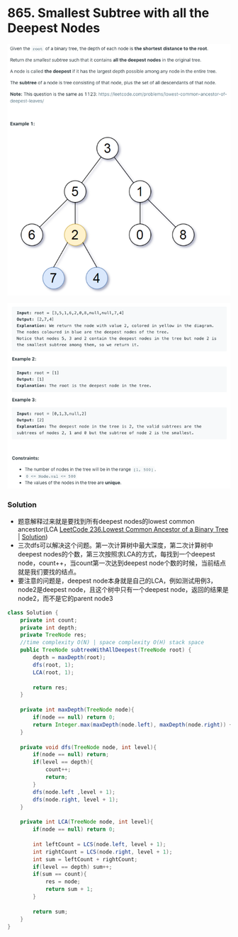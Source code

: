 # 865. Smallest Subtree with all the Deepest Nodes

![865%20Smallest%20Subtree%20with%20all%20the%20Deepest%20Nodes%206aedfa1e68cd445d9e3187d1b8d232e2/Screenshot_2020-12-12_at_18.44.07.png](865%20Smallest%20Subtree%20with%20all%20the%20Deepest%20Nodes%206aedfa1e68cd445d9e3187d1b8d232e2/Screenshot_2020-12-12_at_18.44.07.png)

![865%20Smallest%20Subtree%20with%20all%20the%20Deepest%20Nodes%206aedfa1e68cd445d9e3187d1b8d232e2/Screenshot_2020-12-12_at_18.44.24.png](865%20Smallest%20Subtree%20with%20all%20the%20Deepest%20Nodes%206aedfa1e68cd445d9e3187d1b8d232e2/Screenshot_2020-12-12_at_18.44.24.png)

### Solution

- 题意解释过来就是要找到所有deepest nodes的lowest common ancestor(LCA [LeetCode 236.Lowest Common Ancestor of a Binary Tree](https://leetcode.com/problems/lowest-common-ancestor-of-a-binary-tree/) | [Solution](https://github.com/MarekZhang/Leetcode-My-Solutions/blob/master/236.Lowest%20Common%20Ancestor%20of%20a%20Binary%20Tree/src/Solution.java))
- 三次dfs可以解决这个问题。第一次计算树中最大深度，第二次计算树中deepest nodes的个数，第三次按照求LCA的方式，每找到一个deepest node，count++，当count第一次达到deepest node个数的时候，当前结点就是我们要找的结点。
- 要注意的问题是，deepest node本身就是自己的LCA，例如测试用例3，node2是deepest node，且这个树中只有一个deepest node，返回的结果是node2，而不是它的parent node3

```java
class Solution {
    private int count;
    private int depth;
    private TreeNode res;    
    //time complexity O(N) | space complexity O(H) stack space
    public TreeNode subtreeWithAllDeepest(TreeNode root) {
        depth = maxDepth(root); 
        dfs(root, 1);
        LCA(root, 1);
        
        return res;
    }
    
    private int maxDepth(TreeNode node){
        if(node == null) return 0;
        return Integer.max(maxDepth(node.left), maxDepth(node.right)) + 1;
    }

    private void dfs(TreeNode node, int level){
        if(node == null) return;
        if(level == depth){
            count++;
            return;
        } 
        dfs(node.left ,level + 1);
        dfs(node.right, level + 1);
    }

    private int LCA(TreeNode node, int level){
        if(node == null) return 0;
        
        int leftCount = LCS(node.left, level + 1);
        int rightCount = LCS(node.right, level + 1);
        int sum = leftCount + rightCount;
        if(level == depth) sum++;
        if(sum == count){
            res = node;
            return sum + 1;
        } 

        return sum; 
    }
}
```